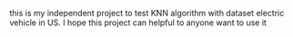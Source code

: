 this is my independent project to test KNN algorithm with dataset electric vehicle in US. I hope this project can helpful to anyone
want to use it
